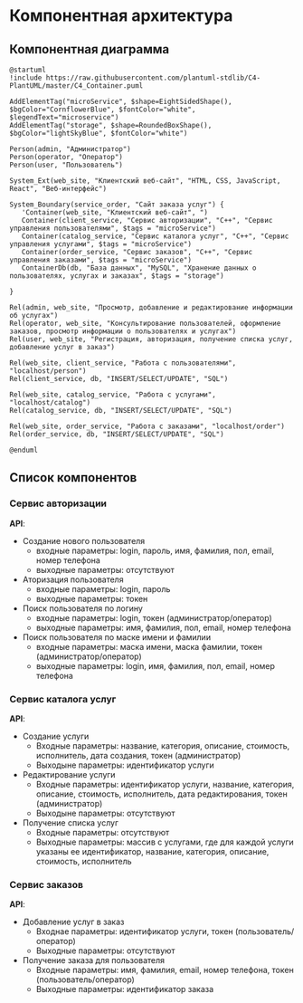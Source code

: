 # Компонентная архитектура
<!-- Состав и взаимосвязи компонентов системы между собой и внешними системами с указанием протоколов, ключевые технологии, используемые для реализации компонентов.
Диаграмма контейнеров C4 и текстовое описание. 
-->
## Компонентная диаграмма

```plantuml
@startuml
!include https://raw.githubusercontent.com/plantuml-stdlib/C4-PlantUML/master/C4_Container.puml

AddElementTag("microService", $shape=EightSidedShape(), $bgColor="CornflowerBlue", $fontColor="white", $legendText="microservice")
AddElementTag("storage", $shape=RoundedBoxShape(), $bgColor="lightSkyBlue", $fontColor="white")

Person(admin, "Администратор")
Person(operator, "Оператор")
Person(user, "Пользователь")

System_Ext(web_site, "Клиентский веб-сайт", "HTML, CSS, JavaScript, React", "Веб-интерфейс")

System_Boundary(service_order, "Сайт заказа услуг") {
   'Container(web_site, "Клиентский веб-сайт", ")
   Container(client_service, "Сервис авторизации", "C++", "Сервис управления пользователями", $tags = "microService")    
   Container(catalog_service, "Сервис каталога услуг", "C++", "Сервис управления услугами", $tags = "microService") 
   Container(order_service, "Сервис заказов", "C++", "Сервис управления заказами", $tags = "microService")   
   ContainerDb(db, "База данных", "MySQL", "Хранение данных о пользователях, услугах и заказах", $tags = "storage")
   
}

Rel(admin, web_site, "Просмотр, добавление и редактирование информации об услугах")
Rel(operator, web_site, "Консультирование пользователей, оформление заказов, просмотр информации о пользователях и услугах")
Rel(user, web_site, "Регистрация, авторизация, получение списка услуг, добавление услуг в заказ")

Rel(web_site, client_service, "Работа с пользователями", "localhost/person")
Rel(client_service, db, "INSERT/SELECT/UPDATE", "SQL")

Rel(web_site, catalog_service, "Работа с услугами", "localhost/catalog")
Rel(catalog_service, db, "INSERT/SELECT/UPDATE", "SQL")

Rel(web_site, order_service, "Работа с заказами", "localhost/order")
Rel(order_service, db, "INSERT/SELECT/UPDATE", "SQL")

@enduml
```
## Список компонентов  

### Сервис авторизации
**API**:
-	Создание нового пользователя
      - входные параметры: login, пароль, имя, фамилия, пол, email, номер телефона
      - выходные параметры: отсутствуют
-	Аторизация пользователя
      - входные параметры: login, пароль
      - выходные параметры: токен
-	Поиск пользователя по логину
     - входные параметры:  login, токен (администратор/оператор)
     - выходные параметры: имя, фамилия, пол, email, номер телефона
-	Поиск пользователя по маске имени и фамилии
     - входные параметры: маска имени, маска фамилии, токен (администратор/оператор)
     - выходные параметры: login, имя, фамилия, пол, email, номер телефона

### Сервис каталога услуг
**API**:
- Создание услуги
  - Входные параметры: название, категория, описание, стоимость, исполнитель, дата создания, токен (администратор)
  - Выходыне параметры: идентификатор услуги
- Редактирование услуги
  - Входные параметры: идентификатор услуги, название, категория, описание, стоимость, исполнитель, дата редактирования, токен (администратор)
  - Выходыне параметры: отсутствуют
- Получение списка услуг
  - Входные параметры: отсутствуют
  - Выходные параметры: массив с услугами, где для каждой услуги указаны ее идентификатор, название, категория, описание, стоимость, исполнитель

### Сервис заказов
**API**:
- Добавление услуг в заказ
  - Входнае параметры: идентификатор услуги, токен (пользователь/оператор)
  - Выходные параметры: отсутствуют
- Получение заказа для пользователя
  - Входные параметры: имя, фамилия, email, номер телефона, токен (пользователь/оператор)
  - Выходные параметры: идентификатор заказа
